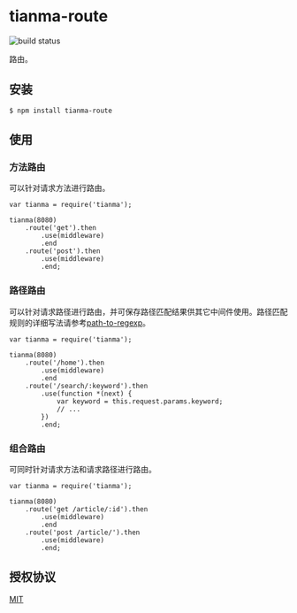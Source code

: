 # tianma-route

![build status](https://travis-ci.org/tianmajs/tianma-route.svg?branch=master)

路由。

## 安装

    $ npm install tianma-route

## 使用

### 方法路由

可以针对请求方法进行路由。

    var tianma = require('tianma');

    tianma(8080)
        .route('get').then
            .use(middleware)
            .end
        .route('post').then
            .use(middleware)
            .end;

### 路径路由

可以针对请求路径进行路由，并可保存路径匹配结果供其它中间件使用。路径匹配规则的详细写法请参考[path-to-regexp](https://github.com/pillarjs/path-to-regexp)。

    var tianma = require('tianma');

    tianma(8080)
        .route('/home').then
            .use(middleware)
            .end
        .route('/search/:keyword').then
            .use(function *(next) {
                var keyword = this.request.params.keyword;
                // ...
            })
            .end;

### 组合路由

可同时针对请求方法和请求路径进行路由。

    var tianma = require('tianma');

    tianma(8080)
        .route('get /article/:id').then
            .use(middleware)
            .end
        .route('post /article/').then
            .use(middleware)
            .end;

## 授权协议

[MIT](https://github.com/tianmajs/tianmajs.github.io/blob/master/LICENSE)
